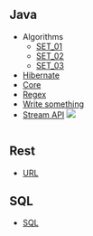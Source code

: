 ## Java

- Algorithms
	- [SET_01](Java/algo/SET_Algo_01.md)
	- [SET_02](Java/algo/SET_Algo_02.md)
	- [SET_03](Java/algo/SET_Algo_03.md)
- [Hibernate](Java/LC_Hibernate.md)
- [Core](Java/LC_Java_Core.md)
- [Regex](Java/LC_Java_Regex.md)
- [Write something](Java/LC_Java_Write_Something.md)
- [Stream API](QA/Livecoding/Java/LC_Stream_API.md) ![](https://img.shields.io/badge/Stream_API_задачек-${LC_STREAM_API_COUNT}-blue)

<script>
  fetch('https://github.com/GitLobanov/interview-java-backend/actions/runs/')
    .then(r => r.json())
    .then(data => {
      document.getElementById('badge').src = 
        `https://img.shields.io/badge задачек-${data.workflow_runs[0].LC_STREAM_API_COUNT}-blue`;
    });
</script>

<img id="badge">

## Rest

- [URL](REST/LC_REST_URL.md)

## SQL

- [SQL](SQL/LC_SQL.md)